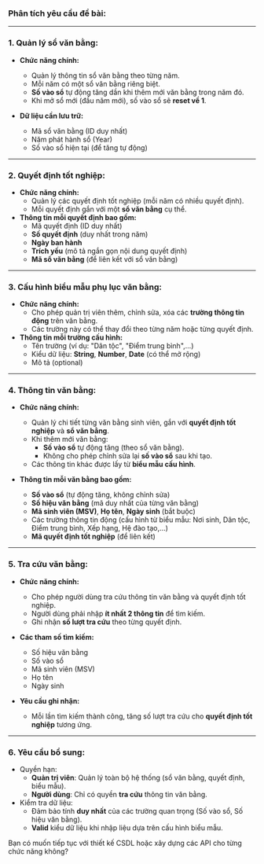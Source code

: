 ### **Phân tích yêu cầu đề bài:**

---

### 1. **Quản lý sổ văn bằng:**

- **Chức năng chính:**

  - Quản lý thông tin sổ văn bằng theo từng năm.
  - Mỗi năm có một sổ văn bằng riêng biệt.
  - **Số vào sổ** tự động tăng dần khi thêm mới văn bằng trong năm đó.
  - Khi mở sổ mới (đầu năm mới), số vào sổ sẽ **reset về 1**.

- **Dữ liệu cần lưu trữ:**
  - Mã sổ văn bằng (ID duy nhất)
  - Năm phát hành sổ (Year)
  - Số vào sổ hiện tại (để tăng tự động)

---

### 2. **Quyết định tốt nghiệp:**

- **Chức năng chính:**
  - Quản lý các quyết định tốt nghiệp (mỗi năm có nhiều quyết định).
  - Mỗi quyết định gắn với một **sổ văn bằng** cụ thể.
- **Thông tin mỗi quyết định bao gồm:**
  - Mã quyết định (ID duy nhất)
  - **Số quyết định** (duy nhất trong năm)
  - **Ngày ban hành**
  - **Trích yếu** (mô tả ngắn gọn nội dung quyết định)
  - **Mã sổ văn bằng** (để liên kết với sổ văn bằng)

---

### 3. **Cấu hình biểu mẫu phụ lục văn bằng:**

- **Chức năng chính:**
  - Cho phép quản trị viên thêm, chỉnh sửa, xóa các **trường thông tin động** trên văn bằng.
  - Các trường này có thể thay đổi theo từng năm hoặc từng quyết định.
- **Thông tin mỗi trường cấu hình:**
  - Tên trường (ví dụ: "Dân tộc", "Điểm trung bình",...)
  - Kiểu dữ liệu: **String**, **Number**, **Date** (có thể mở rộng)
  - Mô tả (optional)

---

### 4. **Thông tin văn bằng:**

- **Chức năng chính:**

  - Quản lý chi tiết từng văn bằng sinh viên, gắn với **quyết định tốt nghiệp** và **sổ văn bằng**.
  - Khi thêm mới văn bằng:
    - **Số vào sổ** tự động tăng (theo sổ văn bằng).
    - Không cho phép chỉnh sửa lại **số vào sổ** sau khi tạo.
  - Các thông tin khác được lấy từ **biểu mẫu cấu hình**.

- **Thông tin mỗi văn bằng bao gồm:**
  - **Số vào sổ** (tự động tăng, không chỉnh sửa)
  - **Số hiệu văn bằng** (mã duy nhất của từng văn bằng)
  - **Mã sinh viên (MSV)**, **Họ tên**, **Ngày sinh** (bắt buộc)
  - Các trường thông tin động (cấu hình từ biểu mẫu: Nơi sinh, Dân tộc, Điểm trung bình, Xếp hạng, Hệ đào tạo,…)
  - **Mã quyết định tốt nghiệp** (để liên kết)

---

### 5. **Tra cứu văn bằng:**

- **Chức năng chính:**

  - Cho phép người dùng tra cứu thông tin văn bằng và quyết định tốt nghiệp.
  - Người dùng phải nhập **ít nhất 2 thông tin** để tìm kiếm.
  - Ghi nhận **số lượt tra cứu** theo từng quyết định.

- **Các tham số tìm kiếm:**

  - Số hiệu văn bằng
  - Số vào sổ
  - Mã sinh viên (MSV)
  - Họ tên
  - Ngày sinh

- **Yêu cầu ghi nhận:**
  - Mỗi lần tìm kiếm thành công, tăng số lượt tra cứu cho **quyết định tốt nghiệp** tương ứng.

---

### 6. **Yêu cầu bổ sung:**

- Quyền hạn:
  - **Quản trị viên**: Quản lý toàn bộ hệ thống (sổ văn bằng, quyết định, biểu mẫu).
  - **Người dùng**: Chỉ có quyền **tra cứu** thông tin văn bằng.
- Kiểm tra dữ liệu:
  - Đảm bảo tính **duy nhất** của các trường quan trọng (Số vào sổ, Số hiệu văn bằng).
  - **Valid** kiểu dữ liệu khi nhập liệu dựa trên cấu hình biểu mẫu.

Bạn có muốn tiếp tục với thiết kế CSDL hoặc xây dựng các API cho từng chức năng không?
